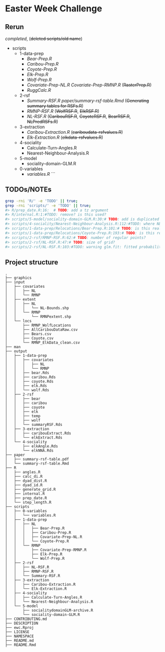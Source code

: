 
<!-- README.md is generated from README.Rmd. Please edit that file -->

# Easter Week Challenge

## Rerun

*completed*, (~~deleted scripts/old name~~)

  - scripts
      - 1-data-prep
          - *Bear-Prep.R*
          - *Caribou-Prep.R*
          - *Coyote-Prep.R*
          - *Elk-Prep.R*
          - *Wolf-Prep.R*
          - *Covariate-Prep-NL.R* *Covariate-Prep-RMNP.R*
            (~~RasterPrep.R~~)
          - *RuggCalc.R*
      - 2-rsf
          - *Summary-RSF.R* *paper/summary-rsf-table.Rmd* (~~Generating
            summary tables for RSFs.R~~)
          - *RMNP-RSF.R* (~~WolfRSF.R~~, ~~ElkRSF.R~~)
          - *NL-RSF.R* (~~CaribouRSF.R~~, ~~CoyoteRSF.R~~,
            ~~BearRSF.R~~, ~~NLPredRSFs.R~~)
      - 3-extraction
          - *Caribou-Extraction.R* (~~cariboudata-rsfvalues.R~~)
          - *Elk-Extraction.R* (~~elkdata-rsfvalues.R~~)
      - 4-sociality
          - Calculate-Turn-Angles.R
          - Nearest-Neighbour-Analysis.R
      - 5-model
          - sociality-domain-GLM.R
      - 0-variables
          - *variables.R* \`\`\`

## TODOs/NOTEs

``` bash
grep -rni 'R/' -e 'TODO' || true;
grep -rni 'scripts/' -e 'TODO' || true;
#> R/prep_date.R:16:  # TODO: add a tz argument
#> R/internal.R:1:#TODO: remove? is this used?
#> scripts/5-model/sociality-domain-GLM.R:30:# TODO: add is duplicated column
#> scripts/4-sociality/Nearest-Neighbour-Analysis.R:112:#TODO: where NL + spring, this:     (nl.dyad2$predatorRSF + nl.dyad2$rpredatorRSF) / 2, ?
#> scripts/1-data-prep/Relocations/Bear-Prep.R:101:# TODO: is this really the step length threshold?? 
#> scripts/1-data-prep/Relocations/Coyote-Prep.R:193:# TODO: is this really the step length threshold?? 
#> scripts/2-rsf/RMNP-RSF.R:62:# TODO: number of regular points?
#> scripts/2-rsf/NL-RSF.R:47:# TODO: size of grid?
#> scripts/2-rsf/NL-RSF.R:103:#TODO: warning glm.fit: fitted probabilities numerically 0 or 1 occurred  (bear winter, caribou winter)
```

## Project structure

    .
    ├── graphics
    ├── input
    │   ├── covariates
    │   │   ├── NL
    │   │   └── RMNP
    │   ├── extent
    │   │   ├── NL
    │   │   │   └── NL-Bounds.shp
    │   │   └── RMNP
    │   │       └── RMNPextent.shp
    │   └── locs
    │       ├── RMNP_WolfLocations
    │       ├── AllCaribouDataRaw.csv
    │       ├── Bears.csv
    │       ├── Coyote.csv
    │       └── RMNP_ElkData_clean.csv
    ├── man
    ├── output
    │   ├── 1-data-prep
    │   │   ├── covariates
    │   │   │   ├── NL
    │   │   │   └── RMNP
    │   │   ├── bear.Rds
    │   │   ├── caribou.Rds
    │   │   ├── coyote.Rds
    │   │   ├── elk.Rds
    │   │   └── wolf.Rds
    │   ├── 2-rsf
    │   │   ├── bear
    │   │   ├── caribou
    │   │   ├── coyote
    │   │   ├── elk
    │   │   ├── temp
    │   │   ├── wolf
    │   │   └── summaryRSF.Rds
    │   ├── 3-extraction
    │   │   ├── caribouExtract.Rds
    │   │   └── elkExtract.Rds
    │   └── 4-sociality
    │       ├── elkAngle.Rds
    │       └── elkNNA.Rds
    ├── paper
    │   ├── summary-rsf-table.pdf
    │   └── summary-rsf-table.Rmd
    ├── R
    │   ├── angles.R
    │   ├── calc_di.R
    │   ├── dyad_dist.R
    │   ├── dyad_id.R
    │   ├── generate_grid.R
    │   ├── internal.R
    │   ├── prep_date.R
    │   └── step_length.R
    ├── scripts
    │   ├── 0-variables
    │   │   └── variables.R
    │   ├── 1-data-prep
    │   │   ├── NL
    │   │   │   ├── Bear-Prep.R
    │   │   │   ├── Caribou-Prep.R
    │   │   │   ├── Covariate-Prep-NL.R
    │   │   │   └── Coyote-Prep.R
    │   │   └── RMNP
    │   │       ├── Covariate-Prep-RMNP.R
    │   │       ├── Elk-Prep.R
    │   │       └── Wolf-Prep.R
    │   ├── 2-rsf
    │   │   ├── NL-RSF.R
    │   │   ├── RMNP-RSF.R
    │   │   └── Summary-RSF.R
    │   ├── 3-extraction
    │   │   ├── Caribou-Extraction.R
    │   │   └── Elk-Extraction.R
    │   ├── 4-sociality
    │   │   ├── Calculate-Turn-Angles.R
    │   │   └── Nearest-Neighbour-Analysis.R
    │   └── 5-model
    │       ├── socialitydomainGLM-archive.R
    │       └── sociality-domain-GLM.R
    ├── CONTRIBUTING.md
    ├── DESCRIPTION
    ├── ewc.Rproj
    ├── LICENSE
    ├── NAMESPACE
    ├── README.md
    ├── README.Rmd
